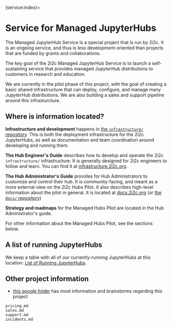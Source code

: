 (service:index)=
# Service for Managed JupyterHubs

The Managed JupyterHub Service is a special project that is run by 2i2c.
It is an ongoing service, and thus is less development-oriented than projects that are funded by grants and collaborations.

The key goal of the 2i2c Managed JupyterHub Service is to launch a self-sustaining service that provides managed JupyterHub distributions to customers in research and education.

We are currently in the pilot phase of this project, with the goal of creating a basic shared infrastructure that can deploy, configure, and manage many JupyterHub distributions.
We are also building a sales and support pipeline around this infrasturcture.

## Where is information located?

**Infrastructure and development** happens in [the `infrastructure/` repository](https://github.com/2i2c-org/infrastructure).
This is both the deployment infrastructure for the 2i2c JupyterHubs, as well as documentation and team coordination around developing and running them.

**The Hub Engineer's Guide** describes how to develop and operate the 2i2c `infrastructure/` infrastructure.
It is generally designed for 2i2c engineers to follow and learn.
You can find it at [infrastructure.2i2c.org](https://infrastructure.2i2c.org).

**The Hub Administrator's Guide** provides for Hub Administrators to customize and control their hub.
It is community-facing, and meant as a more external view on the 2i2c Hubs Pilot.
It also describes high-level information about the pilot in general.
It is located at [docs.2i2c.org](https://docs.2i2c.org) (or [the `docs/` repository](https://github.com/2i2c-org/docs))

**Strategy and roadmaps** for the Managed Hubs Pilot are located in the Hub Administrator's guide. 

For other information about the Managed Hubs Pilot, see the sections below.

## A list of running JupyterHubs

We keep a table with all of our currently-running JupyterHubs at this location: [List of Running JupyterHubs](https://infrastructure.2i2c.org/en/latest/reference/hubs.html).

## Other project information

- [this google folder](https://drive.google.com/drive/folders/1HEEfyT2h_fKeqKdsz9Ftiw9Be1Uj48D6?usp=sharing) has most information and brainstorms regarding this project

```{toctree}
pricing.md
sales.md
support.md
incidents.md
```
